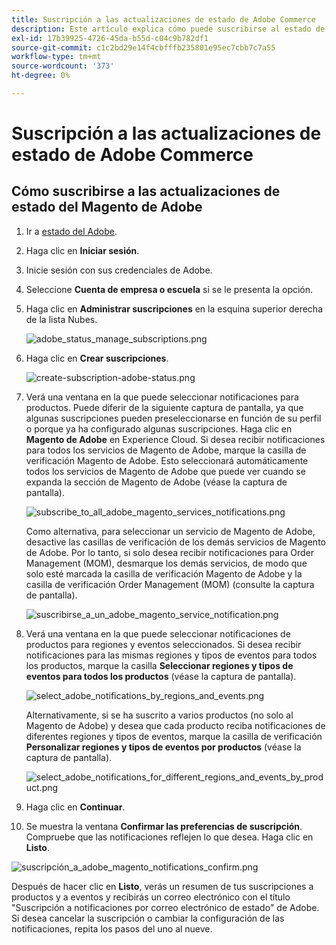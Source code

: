 ```yaml
---
title: Suscripción a las actualizaciones de estado de Adobe Commerce
description: Este artículo explica cómo puede suscribirse al estado de Adobe Commerce el [estado de Adobe](https://status.adobe.com) para obtener alertas de estado, actualizaciones e información sobre cualquier interrupción o mantenimiento importante.
exl-id: 17b39925-4726-45da-b55d-c04c9b782df1
source-git-commit: c1c2bd29e14f4cbfffb235801e95ec7cbb7c7a55
workflow-type: tm+mt
source-wordcount: '373'
ht-degree: 0%

---
```


# Suscripción a las actualizaciones de estado de Adobe Commerce

## Cómo suscribirse a las actualizaciones de estado del Magento de Adobe

1. Ir a [estado del Adobe](https://status.adobe.com).
1. Haga clic en **Iniciar sesión**.
1. Inicie sesión con sus credenciales de Adobe.
1. Seleccione **Cuenta de empresa o escuela** si se le presenta la opción.
1. Haga clic en **Administrar suscripciones** en la esquina superior derecha de la lista Nubes.

   ![adobe_status_manage_subscriptions.png](assets/adobe_status_manage_subscriptions.png)
1. Haga clic en **Crear suscripciones**.

   ![create-subscription-adobe-status.png](assets/create-subscription-adobe-status.png)
1. Verá una ventana en la que puede seleccionar notificaciones para productos. Puede diferir de la siguiente captura de pantalla, ya que algunas suscripciones pueden preseleccionarse en función de su perfil o porque ya ha configurado algunas suscripciones. Haga clic en **Magento de Adobe** en Experience Cloud. Si desea recibir notificaciones para todos los servicios de Magento de Adobe, marque la casilla de verificación Magento de Adobe. Esto seleccionará automáticamente todos los servicios de Magento de Adobe que puede ver cuando se expanda la sección de Magento de Adobe (véase la captura de pantalla).

   ![subscribe_to_all_adobe_magento_services_notifications.png](assets/adobe_magento_all_services_notification.png)

   Como alternativa, para seleccionar un servicio de Magento de Adobe, desactive las casillas de verificación de los demás servicios de Magento de Adobe. Por lo tanto, si solo desea recibir notificaciones para Order Management (MOM), desmarque los demás servicios, de modo que solo esté marcada la casilla de verificación Magento de Adobe y la casilla de verificación Order Management (MOM) (consulte la captura de pantalla).

   ![suscribirse_a_un_adobe_magento_service_notification.png](assets/adobe_magento_one_service_subscription.png)
1. Verá una ventana en la que puede seleccionar notificaciones de productos para regiones y eventos seleccionados. Si desea recibir notificaciones para las mismas regiones y tipos de eventos para todos los productos, marque la casilla **Seleccionar regiones y tipos de eventos para todos los productos** (véase la captura de pantalla).

   ![select_adobe_notifications_by_regions_and_events.png](assets/adobe_notifications_regions_events.png)

   Alternativamente, si se ha suscrito a varios productos (no solo al Magento de Adobe) y desea que cada producto reciba notificaciones de diferentes regiones y tipos de eventos, marque la casilla de verificación **Personalizar regiones y tipos de eventos por productos** (véase la captura de pantalla).

   ![select_adobe_notifications_for_different_regions_and_events_by_product.png](assets/adobe_region_events_notifications_custom.png)
1. Haga clic en **Continuar**.
1. Se muestra la ventana **Confirmar las preferencias de suscripción**. Compruebe que las notificaciones reflejen lo que desea. Haga clic en **Listo**.

![suscripción_a_adobe_magento_notifications_confirm.png](assets/adobe_status_notification_done.png)

Después de hacer clic en **Listo**, verás un resumen de tus suscripciones a productos y a eventos y recibirás un correo electrónico con el título &quot;Suscripción a notificaciones por correo electrónico de estado&quot; de Adobe. Si desea cancelar la suscripción o cambiar la configuración de las notificaciones, repita los pasos del uno al nueve.
